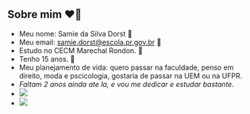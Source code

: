 ## Sobre mim :heart_on_fire:	

- Meu nome: Samie da Silva Dorst :yellow_heart:
- Meu email: samie.dorst@escola.pr.gov.br :open_file_folder:
- Estudo no CECM Marechal Rondon. :brain:
- Tenho 15 anos. :camera_flash:
- Meu planejamento de vida: quero passar na faculdade, penso em direito, moda e pscicologia, gostaria de passar na UEM ou na UFPR.
- _Faltam 2 anos ainda ate la, e vou me dedicar e estudar bastante._
- ![](https://img.shields.io/badge/Scratch-4D97FF?style=for-the-badge&logo=Scratch&logoColor=white)
- ![](https://img.shields.io/badge/JavaScript-323330?style=for-the-badge&logo=javascript&logoColor=F7DF1E)
